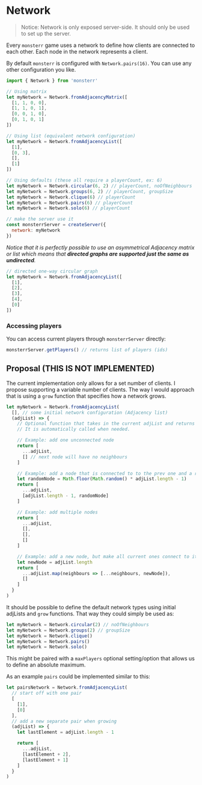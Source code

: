 # Network
> Notice: Network is only exposed server-side. It should only be used to set up the server.

Every `monsterr` game uses a network to define how clients are connected to each other. Each node in the network represents a client.

By default `monsterr` is configured with `Network.pairs(16)`. You can use any other configuration you like.

```js
import { Network } from 'monsterr'

// Using matrix
let myNetwork = Network.fromAdjacencyMatrix([
  [1, 1, 0, 0],
  [1, 1, 0, 1],
  [0, 0, 1, 0],
  [0, 1, 0, 1]
])

// Using list (equivalent network configuration)
let myNetwork = Network.fromAdjacencyList([
  [1],
  [0, 3],
  [],
  [1]
])

// Using defaults (these all require a playerCount, ex: 6)
let myNetwork = Network.circular(6, 2) // playerCount, noOfNeighbours
let myNetwork = Network.groups(6, 2) // playerCount, groupSize
let myNetwork = Network.clique(6) // playerCount
let myNetwork = Network.pairs(6) // playerCount
let myNetwork = Network.solo(6) // playerCount

// make the server use it
const monsterrServer = createServer({
  network: myNetwork 
})
```

*Notice that it is perfectly possible to use an asymmetrical Adjacency matrix or list which means that **directed graphs are supported just the same as undirected**.*

```js
// directed one-way circular graph
let myNetwork = Network.fromAdjacencyList([
  [1],
  [2],
  [3],
  [4],
  [0]
])
```

### Accessing players
You can access current players through `monsterrServer` directly:
```js
monsterrServer.getPlayers() // returns list of players (ids)
```

## Proposal (THIS IS NOT IMPLEMENTED)

The current implementation only allows for a set number of clients. I propose supporting a variable number of clients. The way I would approach that is using a `grow` function that specifies how a network grows.

```js
let myNetwork = Network.fromAdjacencyList(
  [], // some initial network configuration (Adjacency list)
  (adjList) => {
    // Optional function that takes in the current adjList and returns a new larger one. This defines how the network grows.
    // It is automatically called when needed.

    // Example: add one unconnected node
    return [
      ...adjList,
      [] // next node will have no neighbours
    ]

    // Example: add a node that is connected to to the prev one and a random one beside that
    let randomNode = Math.floor(Math.random() * adjList.length - 1)
    return [
      ...adjList,
      [adjList.length - 1, randomNode]
    ]

    // Example: add multiple nodes
    return [
      ...adjList,
      [],
      [],
      []
    ]

    // Example: add a new node, but make all current ones connect to it
    let newNode = adjList.length
    return [
      ...adjList.map(neighbours => [...neighbours, newNode]),
      []
    ]
  }
)
```

It should be possible to define the default network types using initial adjLists and `grow` functions. That way they could simply be used as:
```js
let myNetwork = Network.circular(2) // noOfNeighbours
let myNetwork = Network.groups(2) // groupSize
let myNetwork = Network.clique()
let myNetwork = Network.pairs()
let myNetwork = Network.solo()
```

This might be paired with a `maxPlayers` optional setting/option that allows us to define an absolute maximum.

As an example `pairs` could be implemented similar to this:
```js
let pairsNetwork = Network.fromAdjacencyList(
  // start off with one pair
  [
    [1],
    [0]
  ], 
  // add a new separate pair when growing
  (adjList) => {
    let lastElement = adjList.length - 1

    return [
      ...adjList,
      [lastElement + 2], 
      [lastElement + 1]
    ]
  }
)
```